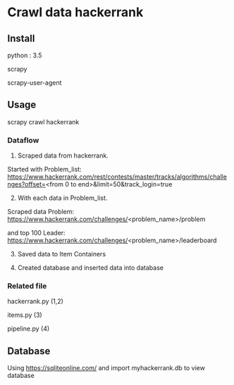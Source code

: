 # Crawl data hackerrank

## Install

python : 3.5

scrapy

scrapy-user-agent

## Usage

scrapy crawl hackerrank

### Dataflow

1. Scraped data from hackerrank. 

Started with Problem_list: https://www.hackerrank.com/rest/contests/master/tracks/algorithms/challenges?offset=<from 0 to end>&limit=50&track_login=true  

2. With each data in Problem_list. 

Scraped data Problem: https://www.hackerrank.com/challenges/<problem_name>/problem 

and top 100 Leader: https://www.hackerrank.com/challenges/<problem_name>/leaderboard  

3. Saved data to Item Containers 

4. Created database and inserted data into database

### Related file

hackerrank.py   (1,2)

items.py        (3)

pipeline.py     (4)

## Database

Using https://sqliteonline.com/ and import myhackerrank.db to view database 

